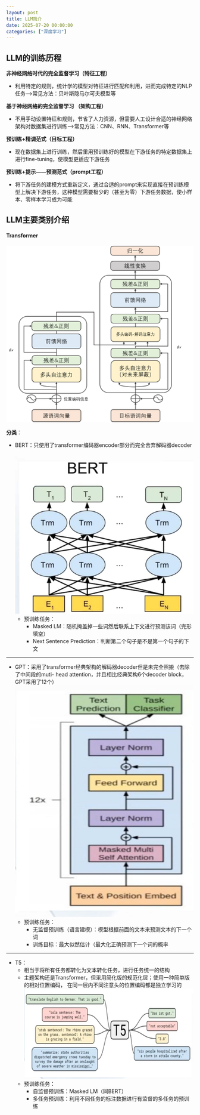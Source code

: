 ```yaml
---
layout: post
title: LLM简介
date: 2025-07-20 00:00:00
categories: ["深度学习"]
---
```


## LLM的训练历程

**非神经网络时代的完全监督学习（特征工程）**
- 利用特定的规则，统计学的模型对特征进行匹配和利用，进而完成特定的NLP任务——>常见方法：贝叶斯隐马尔可夫模型等

**基于神经网络的完全监督学习 （架构工程）**
- 不用手动设置特征和规则，节省了人力资源，但需要人工设计合适的神经网络架构对数据集进行训练——>常见方法：CNN、RNN、Transformer等

**预训练+精调范式（目标工程）**
- 现在数据集上进行训练，然后里用预训练好的模型在下游任务的特定数据集上进行fine-tuning，使模型更适应下游任务

**预训练+提示——预测范式（prompt工程）**
- 将下游任务的建模方式重新定义，通过合适的prompt来实现直接在预训练模型上解决下游任务，这种模型需要极少的（甚至为零）下游任务数据，使小样本、零样本学习成为可能

## LLM主要类别介绍

#### Transformer

![配图](/assets/images/posts/4-1.png)

**分类**：
- BERT：只使用了transformer编码器encoder部分而完全舍弃解码器decoder
![配图](/assets/images/posts/4-2.jpg)
	- 预训练任务：
		- Masked LM：随机掩盖掉一些词然后联系上下文进行预测该词（完形填空）
		- Next Sentence Prediction：判断第二个句子是不是第一个句子的下文
   
---
- GPT：采用了transformer经典架构的解码器decoder但是未完全照搬（去除了中间段的muti- head attention，并且相比经典架构6个decoder block，GPT采用了12个）
![配图](/assets/images/posts/4-3.jpg)
    - 预训练任务：
		- 无监督预训练（语言建模）：模型根据前面的文本来预测文本的下一个词
		- 训练目标：最大似然估计（最大化正确预测下一个词的概率
  
---    
- T5：
	- 相当于将所有任务都转化为文本转化任务，进行任务统一的结构
	- 主题架构还是Transformer，但采用简化版的规范化层；使用一种简单版的相对位置编码， 在同一层内不同注意头的位置编码都是独立学习的
![配图](/assets/images/posts/4-4.jpg)
	- 预训练任务：
		- 自监督预训练：Masked LM（同BERT）
		- 多任务预训练：利用不同任务的标注数据进行有监督的多任务的预训练

 